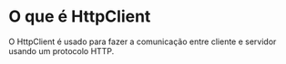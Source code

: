 # O que é HttpClient
  
  O HttpClient é usado para fazer a comunicação entre cliente e servidor usando um protocolo HTTP.

# 

